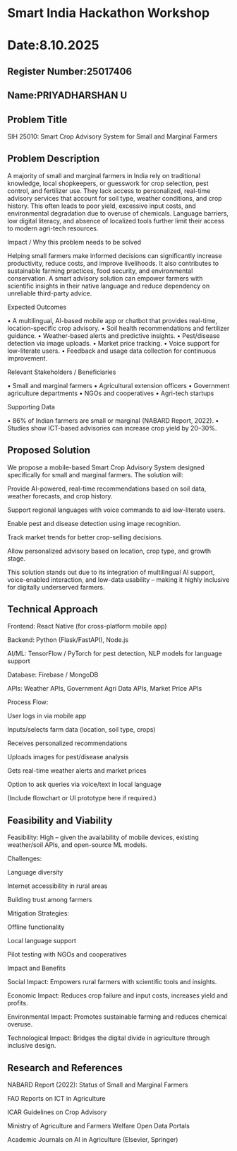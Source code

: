 # Smart India Hackathon Workshop
# Date:8.10.2025
## Register Number:25017406
## Name:PRIYADHARSHAN U
## Problem Title
SIH 25010: Smart Crop Advisory System for Small and Marginal Farmers
## Problem Description
A majority of small and marginal farmers in India rely on traditional knowledge, local shopkeepers, or guesswork for crop selection, pest control, and fertilizer use. They lack access to personalized, real-time advisory services that account for soil type, weather conditions, and crop history. This often leads to poor yield, excessive input costs, and environmental degradation due to overuse of chemicals. Language barriers, low digital literacy, and absence of localized tools further limit their access to modern agri-tech resources.

Impact / Why this problem needs to be solved

Helping small farmers make informed decisions can significantly increase productivity, reduce costs, and improve livelihoods. It also contributes to sustainable farming practices, food security, and environmental conservation. A smart advisory solution can empower farmers with scientific insights in their native language and reduce dependency on unreliable third-party advice.

Expected Outcomes

• A multilingual, AI-based mobile app or chatbot that provides real-time, location-specific crop advisory.
• Soil health recommendations and fertilizer guidance.
• Weather-based alerts and predictive insights.
• Pest/disease detection via image uploads.
• Market price tracking.
• Voice support for low-literate users.
• Feedback and usage data collection for continuous improvement.

Relevant Stakeholders / Beneficiaries

• Small and marginal farmers
• Agricultural extension officers
• Government agriculture departments
• NGOs and cooperatives
• Agri-tech startups

Supporting Data

• 86% of Indian farmers are small or marginal (NABARD Report, 2022).
• Studies show ICT-based advisories can increase crop yield by 20–30%.

## Proposed Solution

We propose a mobile-based Smart Crop Advisory System designed specifically for small and marginal farmers. The solution will:

Provide AI-powered, real-time recommendations based on soil data, weather forecasts, and crop history.

Support regional languages with voice commands to aid low-literate users.

Enable pest and disease detection using image recognition.

Track market trends for better crop-selling decisions.

Allow personalized advisory based on location, crop type, and growth stage.

This solution stands out due to its integration of multilingual AI support, voice-enabled interaction, and low-data usability – making it highly inclusive for digitally underserved farmers.

## Technical Approach

Frontend: React Native (for cross-platform mobile app)

Backend: Python (Flask/FastAPI), Node.js

AI/ML: TensorFlow / PyTorch for pest detection, NLP models for language support

Database: Firebase / MongoDB

APIs: Weather APIs, Government Agri Data APIs, Market Price APIs

Process Flow:

User logs in via mobile app

Inputs/selects farm data (location, soil type, crops)

Receives personalized recommendations

Uploads images for pest/disease analysis

Gets real-time weather alerts and market prices

Option to ask queries via voice/text in local language

(Include flowchart or UI prototype here if required.)

## Feasibility and Viability

Feasibility: High – given the availability of mobile devices, existing weather/soil APIs, and open-source ML models.

Challenges:

Language diversity

Internet accessibility in rural areas

Building trust among farmers

Mitigation Strategies:

Offline functionality

Local language support

Pilot testing with NGOs and cooperatives

Impact and Benefits

Social Impact: Empowers rural farmers with scientific tools and insights.

Economic Impact: Reduces crop failure and input costs, increases yield and profits.

Environmental Impact: Promotes sustainable farming and reduces chemical overuse.

Technological Impact: Bridges the digital divide in agriculture through inclusive design.

## Research and References

NABARD Report (2022): Status of Small and Marginal Farmers

FAO Reports on ICT in Agriculture

ICAR Guidelines on Crop Advisory

Ministry of Agriculture and Farmers Welfare Open Data Portals

Academic Journals on AI in Agriculture (Elsevier, Springer)

